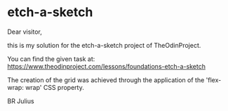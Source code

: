 # etch-a-sketch

Dear visitor,

this is my solution for the etch-a-sketch project of TheOdinProject.

You can find the given task at: https://www.theodinproject.com/lessons/foundations-etch-a-sketch

The creation of the grid was achieved through the application of the 'flex-wrap: wrap' CSS property.

BR
Julius


